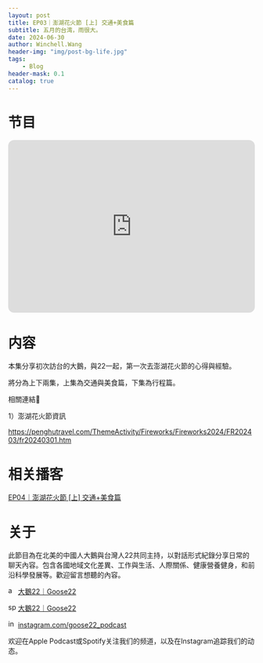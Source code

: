 ```yaml
---
layout: post
title: EP03｜澎湖花火節 [上] 交通+美食篇
subtitle: 五月的台湾，雨很大。
date: 2024-06-30
author: Winchell.Wang
header-img: "img/post-bg-life.jpg"
tags:
    - Blog
header-mask: 0.1
catalog: true
---
```


# 节目

<iframe style="border-radius:12px" src="https://open.spotify.com/embed/episode/4j7k6OJ2YfteYEXDpyNxYD?utm_source=generator" width="100%" height="352" frameBorder="0" allowfullscreen="" allow="autoplay; clipboard-write; encrypted-media; fullscreen; picture-in-picture" loading="lazy"></iframe>

# 内容

本集分享初次訪台的大鵝，與22一起，第一次去澎湖花火節的心得與經驗。

將分為上下兩集，上集為交通與美食篇，下集為行程篇。

相關連結🔗

1）澎湖花火節資訊

https://penghutravel.com/ThemeActivity/Fireworks/Fireworks2024/FR202403/fr20240301.htm

# 相关播客

[EP04｜澎湖花火節 [上] 交通+美食篇](https://winchellwang.github.io/2024/10/04/podcast_4/)

# 关于

此節目為在北美的中國人大鵝與台灣人22共同主持，以對話形式紀錄分享日常的聊天內容。包含各國地域文化差異、工作與生活、人際關係、健康營養健身，和前沿科學發展等。歡迎留言想聽的內容。

<img src='https://cdn.jsdelivr.net/gh/winchellwang/winchellwang.github.io/img/logo/podcast.svg' alt='apple_podcast' width='16' height='16'> <a href='https://podcasts.apple.com/tw/podcast/%E5%A4%A7%E9%B5%9D22-goose22/id1724645271'>大鵝22｜Goose22</a>

<img src='https://cdn.jsdelivr.net/gh/winchellwang/winchellwang.github.io/img/logo/spotify.svg' alt='spotify' width='16' height='16'> <a href='https://open.spotify.com/show/4nRHx7jhfCPH2svTBwOvLC'>大鵝22｜Goose22</a>

<img src='https://cdn.jsdelivr.net/gh/winchellwang/winchellwang.github.io/img/logo/instagram.svg' alt='instagram' width='16' height='16'> <a href='https://www.instagram.com/goose22_podcast'>instagram.com/goose22_podcast</a>

欢迎在Apple Podcast或Spotify关注我们的频道，以及在Instagram追踪我们的动态。